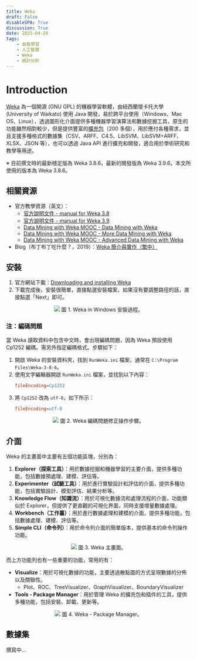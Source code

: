 ```yaml
---
title: Weka
draft: False
disableSPA: True
discussion: True
date: 2025-04-28
tags:
    - 自我學習
    - 人工智慧
    - Weka
    - 統計分析
---
```

# Introduction
[Weka](https://ml.cms.waikato.ac.nz/weka/) 為一個開源 (GNU GPL) 的機器學習軟體，由紐西蘭懷卡托大學 (University of Waikato) 使用 Java 開發，易於跨平台使用（Windows、Mac OS、Linux），透過圖形化介面提供多種機器學習演算法和數據挖掘工具，原生的功能雖然相對較少，但是提供豐富的[擴充包](https://weka.sourceforge.io/packageMetaData/)（200 多個），用於應付各種需求，並且支援多種格式的數據集（CSV、ARFF、C4.5、LibSVM、LibSVM+ARFF、XLSX、JSON 等），也可以透過 Java API 進行擴充和開發，適合用於學術研究和教學等用途。

※ 目前撰文時的最新穩定版為 Weka 3.8.6，最新的開發版為 Weka 3.9.6。本文所使用的版本為 Weka 3.8.6。
## 相關資源
- 官方教學資源（英文）：
  - [官方說明文件 - manual for Weka 3.8](https://prdownloads.sourceforge.net/weka/WekaManual-3-8-3.pdf?download)
  - [官方說明文件 - manual for Weka 3.9](https://prdownloads.sourceforge.net/weka/WekaManual-3-9-3.pdf?download)
  - [Data Mining with Weka MOOC - Data Mining with Weka](https://ml.cms.waikato.ac.nz/weka/mooc/dataminingwithweka/)
  - [Data Mining with Weka MOOC - More Data Mining with Weka](https://ml.cms.waikato.ac.nz/weka/mooc/moredataminingwithweka/)
  - [Data Mining with Weka MOOC - Advanced Data Mining with Weka](https://ml.cms.waikato.ac.nz/weka/mooc/advanceddataminingwithweka/)
- Blog（布丁布丁吃什麼？，2019）：[Weka 簡介與實作（繁中）](https://blog.pulipuli.info/2019/10/weka-practice-data-mining-with-weka.html)

## 安裝
1. 官方網站下載：[Downloading and installing Weka](https://waikato.github.io/weka-wiki/downloading_weka/)
2. 下載完成後，安裝很簡單，直接點選安裝檔案，如果沒有要調整路徑的話，直接點選「Next」即可。

<center>
<img style = "max-height: 500px;" src="20250428_weka_安裝.gif" class="Invertible" />  
圖 1. Weka in Windows 安裝過程。
</center>

### 注：編碼問題
當 Weka 讀取資料中包含中文時，會出現編碼問題，因為 Weka 預設使用 Cp1252 編碼。需另外指定編碼格式。步驟如下：
1. 開啟 Weka 的安裝資料夾，找到 `RunWeka.ini` 檔案，通常在 `C:\Program Files\Weka-3-8-6`。
2. 使用文字編輯器開啟 `RunWeka.ini` 檔案，並找到以下內容：
   ```ini
   fileEncoding=Cp1252
   ```
3. 將 `Cp1252` 改為 `utf-8`，如下所示：
   ```ini
   fileEncoding=utf-8
   ```

<center>
<img style = "max-height: 500px;" src="20250428_weka_安裝_2.avif" class="Invertible" />  
圖 2. Weka 編碼問題修正操作步驟。
</center>

## 介面
Weka 的主畫面中主要有五個功能區塊，分別為：
1. **Explorer（探索工具）**：用於數據挖掘和機器學習的主要介面，提供多種功能，包括數據預處理、建模、評估等。
2. **Experimenter（試驗工具）**：用於進行實驗設計和評估的介面，提供多種功能，包括實驗設計、模型評估、結果分析等。
3. **Knowledge Flow（知識流）**：用於可視化數據流和處理流程的介面，功能類似於 Explorer，但提供了更直觀的可視化界面，同時支援增量數據處理。
4. **Workbench（工作臺）**：用於進行數據處理和建模的介面，提供多種功能，包括數據處理、建模、評估等。
5. **Simple CLI（命令列）**：用於命令列介面的簡單版本，提供基本的命令列操作功能。

<center>
<img style = "max-height: 500px;" src="20250428_weka_介面_1.avif" class="Invertible" />  
圖 3. Weka 主畫面。
</center>

而上方功能列也有一些重要的功能，常用的有：
- **Visualize**：用於可視化數據的功能，主要透過散點圖的方式呈現數據的分佈以及關聯性。
  - Plot、ROC、TreeVisualizer、GraphVisualizer、BoundaryVisualizer
- **Tools - Package Manager**：用於管理 Weka 的擴充包和插件的工具，提供多種功能，包括安裝、卸載、更新等。

<center>
<img style = "max-height: 500px;" src="20250428_weka_介面_2.avif" class="Invertible" />  
圖 4. Weka - Package Manager。
</center>

## 數據集
撰寫中...